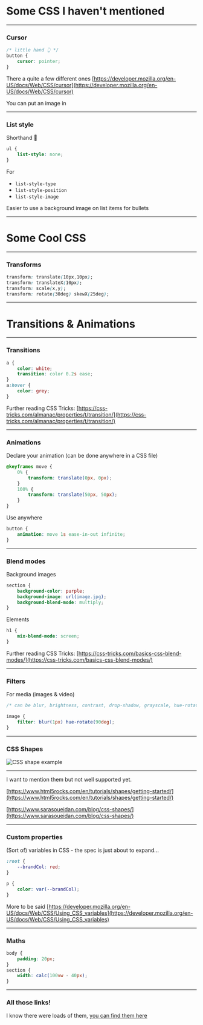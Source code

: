 # Some CSS I haven't mentioned

---

### Cursor

```css
/* little hand 👆 */
button {
	cursor: pointer;
}
```

There a quite a few different ones [https://developer.mozilla.org/en-US/docs/Web/CSS/cursor](https://developer.mozilla.org/en-US/docs/Web/CSS/cursor)

You can put an image in

---

### List style

Shorthand 🤗

```css
ul {
	list-style: none;
}
```

For
- `list-style-type`
- `list-style-position`
- `list-style-image`

Easier to use a background image on list items for bullets

---

# Some Cool CSS

---

### Transforms

```css
transform: translate(10px,10px);
transform: translateX(10px);
transform: scale(x,y);
transform: rotate(30deg) skewX(25deg);
```

---

# Transitions & Animations

---

### Transitions

```css
a {
	color: white;
	transition: color 0.2s ease;
}
a:hover {
	color: grey;
}
```

Further reading CSS Tricks: [https://css-tricks.com/almanac/properties/t/transition/](https://css-tricks.com/almanac/properties/t/transition/)

---

### Animations

Declare your animation (can be done anywhere in a CSS file)

```css
@keyframes move {
	0% {
		transform: translate(0px, 0px);
	}
	100% {
		transform: translate(50px, 50px);
	}
}
```

Use anywhere

```css
button {
	animation: move 1s ease-in-out infinite;
}
```

---

### Blend modes

Background images

```css
section {
	background-color: purple;
	background-image: url(image.jpg);
	background-blend-mode: multiply;
}
```

Elements

```css
h1 {
	mix-blend-mode: screen;
}
```

Further reading CSS Tricks: [https://css-tricks.com/basics-css-blend-modes/](https://css-tricks.com/basics-css-blend-modes/)

---

### Filters

For media (images & video)

```css
/* can be blur, brightness, contrast, drop-shadow, grayscale, hue-rotate, invert, opacity, saturate, sepia */

image {
	filter: blur(1px) hue-rotate(90deg);
}
```

---

### CSS Shapes

![CSS shape example](day08/02coolCSS/cssShape.png)

---

I want to mention them but not well supported yet.

[https://www.html5rocks.com/en/tutorials/shapes/getting-started/](https://www.html5rocks.com/en/tutorials/shapes/getting-started/)

[https://www.sarasoueidan.com/blog/css-shapes/](https://www.sarasoueidan.com/blog/css-shapes/)


---

### Custom properties

(Sort of) variables in CSS - the spec is just about to expand...

```css
:root {
	--brandCol: red;
}

p {
	color: var(--brandCol);
}
```

More to be said [https://developer.mozilla.org/en-US/docs/Web/CSS/Using_CSS_variables](https://developer.mozilla.org/en-US/docs/Web/CSS/Using_CSS_variables)

---

### Maths

```css
body {
	padding: 20px;
}
section {
	width: calc(100vw - 40px);
}
```

---

### All those links!

I know there were loads of them, [you can find them here](day08/02coolCSS/README.md)















